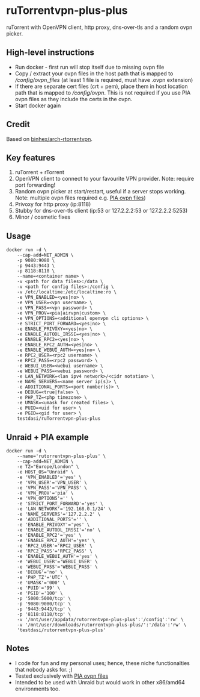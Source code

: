 # ruTorrentvpn-plus-plus
ruTorrent with OpenVPN client, http proxy, dns-over-tls and a random ovpn picker.

## High-level instructions
* Run docker - first run will stop itself due to missing ovpn file
* Copy / extract your ovpn files in the host path that is mapped to */config/ovpn_files* (at least 1 file is required, must have .ovpn extension)
* If there are separate cert files (crt + pem), place them in host location path that is mapped to */config/ovpn*. This is not required if you use PIA ovpn files as they include the certs in the ovpn.
* Start docker again

## Credit
Based on [binhex/arch-rtorrentvpn](https://hub.docker.com/r/binhex/arch-rtorrentvpn).

## Key features
1. ruTorrent + rTorrent
1. OpenVPN client to connect to your favourite VPN provider. Note: require port forwarding!
1. Random ovpn picker at start/restart, useful if a server stops working. Note: multiple ovpn files required e.g. [PIA ovpn files](https://www.privateinternetaccess.com/openvpn/openvpn.zip))
1. Privoxy for http proxy (ip:8118)
1. Stubby for dns-over-tls client (ip:53 or 127.2.2.2:53 or 127.2.2.2:5253)
1. Minor / cosmetic fixes

## Usage
    docker run -d \
        --cap-add=NET_ADMIN \
        -p 9080:9080 \
        -p 9443:9443 \
        -p 8118:8118 \
        --name=<container name> \
        -v <path for data files>:/data \
        -v <path for config files>:/config \
        -v /etc/localtime:/etc/localtime:ro \
        -e VPN_ENABLED=<yes|no> \
        -e VPN_USER=<vpn username> \
        -e VPN_PASS=<vpn password> \
        -e VPN_PROV=<pia|airvpn|custom> \
        -e VPN_OPTIONS=<additional openvpn cli options> \
        -e STRICT_PORT_FORWARD=<yes|no> \
        -e ENABLE_PRIVOXY=<yes|no> \
        -e ENABLE_AUTODL_IRSSI=<yes|no> \
        -e ENABLE_RPC2=<yes|no> \
        -e ENABLE_RPC2_AUTH=<yes|no> \
        -e ENABLE_WEBUI_AUTH=<yes|no> \
        -e RPC2_USER=<rpc2 username> \
        -e RPC2_PASS=<rpc2 password> \
        -e WEBUI_USER=<webui username> \
        -e WEBUI_PASS=<webui password> \
        -e LAN_NETWORK=<lan ipv4 network>/<cidr notation> \
        -e NAME_SERVERS=<name server ip(s)> \
        -e ADDITIONAL_PORTS=<port number(s)> \
        -e DEBUG=<true|false> \
        -e PHP_TZ=<php timezone> \
        -e UMASK=<umask for created files> \
        -e PUID=<uid for user> \
        -e PGID=<gid for user> \
        testdasi/ruTorrentvpn-plus-plus

## Unraid + PIA example
    docker run -d \
        --name='rutorrentvpn-plus-plus' \
        --cap-add=NET_ADMIN \
        -e TZ="Europe/London" \
        -e HOST_OS="Unraid" \
        -e 'VPN_ENABLED'='yes' \
        -e 'VPN_USER'='VPN_USER' \
        -e 'VPN_PASS'='VPN_PASS' \
        -e 'VPN_PROV'='pia' \
        -e 'VPN_OPTIONS'='' \
        -e 'STRICT_PORT_FORWARD'='yes' \
        -e 'LAN_NETWORK'='192.168.0.1/24' \
        -e 'NAME_SERVERS'='127.2.2.2' \
        -e 'ADDITIONAL_PORTS'='' \
        -e 'ENABLE_PRIVOXY'='yes' \
        -e 'ENABLE_AUTODL_IRSSI'='no' \
        -e 'ENABLE_RPC2'='yes' \
        -e 'ENABLE_RPC2_AUTH'='yes' \
        -e 'RPC2_USER'='RPC2_USER' \
        -e 'RPC2_PASS'='RPC2_PASS' \
        -e 'ENABLE_WEBUI_AUTH'='yes' \
        -e 'WEBUI_USER'='WEBUI_USER' \
        -e 'WEBUI_PASS'='WEBUI_PASS' \
        -e 'DEBUG'='no' \
        -e 'PHP_TZ'='UTC' \
        -e 'UMASK'='000' \
        -e 'PUID'='99' \
        -e 'PGID'='100' \
        -p '5000:5000/tcp' \
        -p '9080:9080/tcp' \
        -p '9443:9443/tcp' \
        -p '8118:8118/tcp' \
        -v '/mnt/user/appdata/rutorrentvpn-plus-plus':'/config':'rw' \
        -v '/mnt/user/downloads/rutorrentvpn-plus-plus/':'/data':'rw' \
        'testdasi/rutorrentvpn-plus-plus'

## Notes
* I code for fun and my personal uses; hence, these niche functionalties that nobody asks for. ;)
* Tested exclusively with [PIA ovpn files](https://www.privateinternetaccess.com/openvpn/openvpn.zip)
* Intended to be used with Unraid but would work in other x86/amd64 environments too.
  
